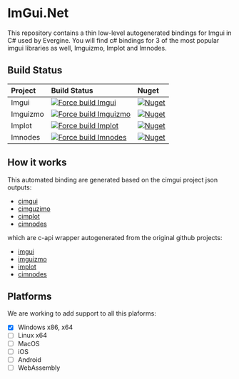 # ImGui.Net

This repository contains a thin low-level autogenerated bindings for Imgui in C# used by Evergine.
You will find c# bindings for 3 of the most popular imgui libraries as well, Imguizmo, Implot and Imnodes.

## Build Status

| Project | Build Status | Nuget |
| :-- | :-- | :-- |
| Imgui  | [![Force build Imgui](https://github.com/EvergineTeam/ImGui.Net/actions/workflows/force_build-imgui.yml/badge.svg)](https://github.com/EvergineTeam/ImGui.Net/actions/workflows/force_build-imgui.yml) | [![Nuget](https://img.shields.io/nuget/v/Evergine.Bindings.Imgui?logo=nuget)](https://www.nuget.org/packages/Evergine.Bindings.Imgui) |
| Imguizmo | [![Force build Imguizmo](https://github.com/EvergineTeam/ImGui.Net/actions/workflows/force_build-imguizmo.yml/badge.svg)](https://github.com/EvergineTeam/ImGui.Net/actions/workflows/force_build-imguizmo.yml) | [![Nuget](https://img.shields.io/nuget/v/Evergine.Bindings.Imguizmo?logo=nuget)](https://www.nuget.org/packages/Evergine.Bindings.Imguizmo) |
| Implot | [![Force build Implot](https://github.com/EvergineTeam/ImGui.Net/actions/workflows/force_build-implot.yml/badge.svg)](https://github.com/EvergineTeam/ImGui.Net/actions/workflows/force_build-implot.yml) | [![Nuget](https://img.shields.io/nuget/v/Evergine.Bindings.Implot?logo=nuget)](https://www.nuget.org/packages/Evergine.Bindings.Implot) |
| Imnodes | [![Force build Imnodes](https://github.com/EvergineTeam/ImGui.Net/actions/workflows/force_build-imnodes.yml/badge.svg)](https://github.com/EvergineTeam/ImGui.Net/actions/workflows/force_build-imnodes.yml) | [![Nuget](https://img.shields.io/nuget/v/Evergine.Bindings.Imnodes?logo=nuget)](https://www.nuget.org/packages/Evergine.Bindings.Imnodes) |



## How it works

This automated binding are generated based on the cimgui project json outputs: 
- [cimgui](https://github.com/cimgui/cimgui)
- [cimguzimo](https://github.com/cimgui/cimguizmo)
- [cimplot](https://github.com/cimgui/cimplot)
- [cimnodes](https://github.com/cimgui/cimnodes)

which are c-api wrapper autogenerated from the original github projects:
- [imgui](https://github.com/cimgui/cimgui)
- [imguizmo](https://github.com/cimgui/cimguizmo)
- [implot](https://github.com/cimgui/cimplot)
- [cimnodes](https://github.com/Nelarius/imnodes)

## Platforms
We are working to add support to all this plaforms:

- [x] Windows x86, x64 
- [ ] Linux x64
- [ ] MacOS
- [ ] iOS
- [ ] Android
- [ ] WebAssembly

